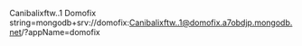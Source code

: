 Canibalixftw..1
Domofix
string=mongodb+srv://domofix:Canibalixftw..1@domofix.a7obdjp.mongodb.net/?appName=domofix
